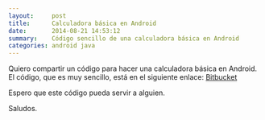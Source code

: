```yaml
---
layout:     post
title:      Calculadora básica en Android
date:       2014-08-21 14:53:12
summary:    Código sencillo de una calculadora básica en Android
categories: android java
---
```


Quiero compartir un código para hacer una calculadora básica en Android. El código, que es muy sencillo, está en el siguiente enlace: [Bitbucket](https://bitbucket.org/juanmarinm/basic-android-calculator)

Espero que este código pueda servir a alguien.

Saludos.
